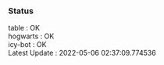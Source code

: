 ### Status


table : OK  
hogwarts : OK  
icy-bot : OK  
Latest Update : 2022-05-06 02:37:09.774536

